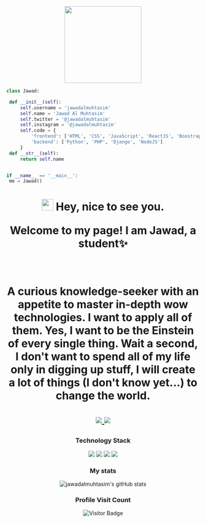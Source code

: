 <div align='center'>
  <img src="https://capsule-render.vercel.app/api?type=waving&height=200&text=Jawad%20Git&fontAlign=75&fontAlignY=40&color=gradient" height="200"/>
</div>

   ```python
class Jawad:

    def __init__(self):
        self.username = 'jawadalmuhtasim'
        self.name = 'Jawad Al Muhtasim'
        self.twitter = '@jawadalmuhtasim'
        self.instagram = '@jawadalmuhtasim'
        self.code = {
            'frontend': ['HTML', 'CSS', 'JavaScript', 'ReactJS', 'Boostrap'],
            'backend': ['Python', 'PHP', 'Django', 'NodeJS']
        }
    def __str__(self):
        return self.name


if __name__ == '__main__':
    me = Jawad()


```

<div align='center'>

  <h1><img src="https://emojis.slackmojis.com/emojis/images/1531849430/4246/blob-sunglasses.gif?1531849430" width="30"/> Hey, nice to see you.</</h1>
  <p></p>
  
  <p>Welcome to my page! I am Jawad, a student✨</p>
  <br>
  <p>
  A curious knowledge-seeker with an appetite to master in-depth wow technologies. I want to apply all of them. Yes, I want to be the Einstein of every single thing. Wait a second, I don't want to spend all of my life only in digging up stuff, I will create a lot of things (I don't know yet...) to change the world.
  </p>
    <p align='center'>
  
  <a href="https://www.facebook.com/jawadalmuhtasim1.0">
    <img src="https://img.shields.io/badge/Facebook-1877F2?style=for-the-badge&logo=facebook&logoColor=white" />
  </a>
  <a href="https://twitter.com/jawadalmuhtasim">
    <img src="https://img.shields.io/badge/Twitter-1DA1F2?style=for-the-badge&logo=twitter&logoColor=white" />        
  </a>
  
</p>

  ### Technology Stack
  <div align='center'>
    <span><img src="https://img.shields.io/badge/HTML5-E34F26?style=for-the-badge&logo=html5&logoColor=white"/><span>
    <img src="https://img.shields.io/badge/CSS3-1572B6?style=for-the-badge&logo=css3&logoColor=white"/>
    <img src="https://img.shields.io/badge/JavaScript-F7DF1E?style=for-the-badge&logo=javascript&logoColor=white"/>
    <img src="https://img.shields.io/badge/Python-3776AB?style=for-the-badge&logo=python&logoColor=white"/>

  </div>
  
  ### My stats
  ![jawadalmuhtasim's gitHub stats](https://github-readme-stats.vercel.app/api?username=jawadalmuhtasim&show_icons=true&theme=radical)   
   
  ### Profile Visit Count   
  ![Visitor Badge](https://visitor-badge.laobi.icu/badge?page_id=jawadalmuhtasim.jawadalmuhtasim)
  <br> 
</div>  
